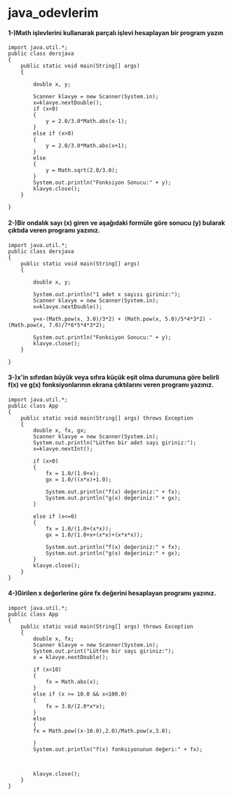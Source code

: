 # java_odevlerim
#### 1-)Math işlevlerini kullanarak parçalı işlevi hesaplayan bir program yazın
```
import java.util.*;
public class dersjava 
{
    public static void main(String[] args) 
    {
        
        double x, y;

        Scanner klavye = new Scanner(System.in);
        x=klavye.nextDouble();
        if (x<0) 
        {
            y = 2.0/3.0*Math.abs(x-1);   
        }
        else if (x>0)
        {
            y = 2.0/3.0*Math.abs(x+1);
        }
        else
        {
            y = Math.sqrt(2.0/3.0);
        }
        System.out.println("Fonksiyon Sonucu:" + y);
        klavye.close();
    }
    
}
```
#### 2-)Bir ondalık sayı (x) giren ve aşağıdaki formüle göre sonucu (y) bularak çıktıda veren programı yazınız.
```
import java.util.*;
public class dersjava 
{
    public static void main(String[] args) 
    {
        
        double x, y;
        
        System.out.println("1 adet x sayısı giriniz:");
        Scanner klavye = new Scanner(System.in);
        x=klavye.nextDouble();

        y=x-(Math.pow(x, 3.0)/3*2) + (Math.pow(x, 5.0)/5*4*3*2) - (Math.pow(x, 7.0)/7*6*5*4*3*2);
        
        System.out.println("Fonksiyon Sonucu:" + y);
        klavye.close();
    }
    
}
```
#### 3-)x'in sıfırdan büyük veya sıfıra küçük eşit olma durumuna göre belirli f(x) ve g(x) fonksiyonlarının ekrana çıktılarını veren programı yazınız.
```
import java.util.*;
public class App 
{
    public static void main(String[] args) throws Exception 
    {   
        double x, fx, gx;
        Scanner klavye = new Scanner(System.in);
        System.out.println("Lütfen bir adet sayı giriniz:");
        x=klavye.nextInt();

        if (x>0) 
        {
            fx = 1.0/(1.0+x);
            gx = 1.0/((x*x)+1.0);

            System.out.println("f(x) değeriniz:" + fx);
            System.out.println("g(x) değeriniz:" + gx);
        }

        else if (x<=0) 
        {
            fx = 1.0/(1.0+(x*x));
            gx = 1.0/(1.0+x+(x*x)+(x*x*x));

            System.out.println("f(x) değeriniz:" + fx);
            System.out.println("g(x) değeriniz:" + gx);
        }
        klavye.close();
    }
}
```
#### 4-)Girilen x değerlerine göre fx değerini hesaplayan programı yazınız.
```
import java.util.*;
public class App 
{
    public static void main(String[] args) throws Exception 
    {   
        double x, fx;
        Scanner klavye = new Scanner(System.in);
        System.out.print("Lütfen bir sayı giriniz:");
        x = klavye.nextDouble();

        if (x<10) 
        {
            fx = Math.abs(x);
        }        
        else if (x >= 10.0 && x<100.0) 
        {
            fx = 3.0/(2.0*x*x);
        }        
        else 
        {
        fx = Math.pow((x-10.0),2.0)/Math.pow(x,3.0); 

        }
        System.out.println("f(x) fonksiyonunun değeri:" + fx);
                
        

        klavye.close();
    }
}
```

